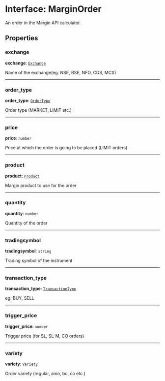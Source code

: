 # Interface: MarginOrder

An order in the Margin API calculator.

## Properties

### exchange

 **exchange**: [`Exchange`](../modules.md#exchange)

Name of the exchange(eg. NSE, BSE, NFO, CDS, MCX)

___

### order\_type

 **order\_type**: [`OrderType`](../modules.md#ordertype)

Order type (MARKET, LIMIT etc.)

___

### price

 **price**: `number`

Price at which the order is going to be placed (LIMIT orders)

___

### product

 **product**: [`Product`](../modules.md#product)

Margin product to use for the order

___

### quantity

 **quantity**: `number`

Quantity of the order

___

### tradingsymbol

 **tradingsymbol**: `string`

Trading symbol of the instrument

___

### transaction\_type

 **transaction\_type**: [`TransactionType`](../modules.md#transactiontype)

eg. BUY, SELL

___

### trigger\_price

 **trigger\_price**: `number`

Trigger price (for SL, SL-M, CO orders)

___

### variety

 **variety**: [`Variety`](../modules.md#variety)

Order variety (regular, amo, bo, co etc.)
